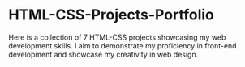 # HTML-CSS-Projects-Portfolio
Here is a collection of 7 HTML-CSS projects showcasing my web development skills. I aim to demonstrate my proficiency in front-end development and showcase my creativity in web design.
